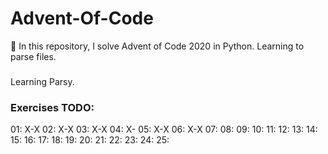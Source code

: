 # Advent-Of-Code
🎄 In this repository, I solve Advent of Code 2020 in Python. Learning to parse files.

###
Learning Parsy.

### Exercises TODO:
01: X-X
02: X-X
03: X-X
04: X-
05: X-X
06: X-X
07:
08:
09:
10:
11:
12:
13:
14:
15:
16:
17:
18:
19:
20:
21:
22:
23:
24:
25: